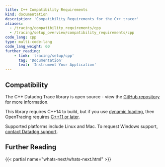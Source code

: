 ```yaml
---
title: C++ Compatibility Requirements
kind: documentation
description: 'Compatibility Requirements for the C++ tracer'
aliases:
  - /tracing/compatibility_requirements/cpp
  - /tracing/setup_overview/compatibility_requirements/cpp
code_lang: cpp
type: multi-code-lang
code_lang_weight: 60
further_reading:
    - link: 'tracing/setup/cpp'
      tag: 'Documentation'
      text: 'Instrument Your Application'
---
```


## Compatibility

The C++ Datadog Trace library is open source - view the [GitHub repository][1] for more information.

This library requires C++14 to build, but if you use [dynamic loading][2], then OpenTracing requires [C++11 or later][3].

Supported platforms include Linux and Mac. To request Windows support, [contact Datadog support][4].

## Further Reading

{{< partial name="whats-next/whats-next.html" >}}

[1]: https://github.com/DataDog/dd-opentracing-cpp
[2]: /tracing/setup/cpp/#dynamic-loading
[3]: https://github.com/opentracing/opentracing-cpp/#cc98
[4]: /help/
